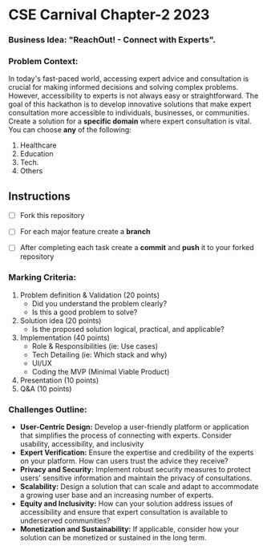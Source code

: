 # CSE Carnival Chapter-2 2023

### Business Idea: "ReachOut! - Connect with Experts".


### Problem Context:

In today's fast-paced world, accessing expert advice and consultation is crucial for making informed decisions and solving complex problems. However, accessibility to experts is not always easy or straightforward. The goal of this hackathon is to develop innovative solutions that make expert consultation more accessible to individuals, businesses, or communities. Create a solution for a **specific domain** where expert consultation is vital. You can choose **any** of the following:
1. Healthcare
2. Education
3. Tech.
4. Others 


## Instructions

- [ ] Fork this repository
- [ ] For each major feature create a **branch**
- [ ] After completing each task create a **commit** and **push** it to your forked repository


### Marking Criteria:

1. Problem definition & Validation (20 points)
    - Did you understand the problem clearly?
    - Is this a good problem to solve?
2. Solution idea (20 points)
    - Is the proposed solution logical, practical, and applicable?
3. Implementation (40 points)
    - Role & Responsibilities (ie: Use cases)
    - Tech Detailing (ie: Which stack and why)
    - UI/UX
    - Coding the MVP (Minimal Viable Product)
4. Presentation (10 points)
5. Q&A (10 points)


### Challenges Outline:

- **User-Centric Design:** Develop a user-friendly platform or application that simplifies the process of connecting with experts. Consider usability, accessibility, and inclusivity
- **Expert Verification:** Ensure the expertise and credibility of the experts on your platform. How can users trust the advice they receive? 
- **Privacy and Security:** Implement robust security measures to protect users' sensitive information and maintain the privacy of consultations.
- **Scalability:** Design a solution that can scale and adapt to accommodate a growing user base and an increasing number of experts.
- **Equity and Inclusivity:** How can your solution address issues of accessibility and ensure that expert consultation is available to underserved communities?
- **Monetization and Sustainability:** If applicable, consider how your solution can be monetized or sustained in the long term.
